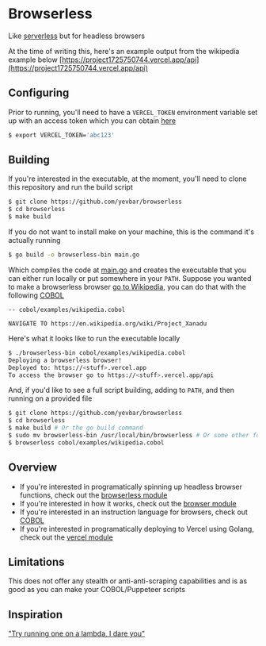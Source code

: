 # Browserless

Like [serverless](https://www.serverless.com/) but for headless browsers

At the time of writing this, here's an example output from the wikipedia example below [https://project1725750744.vercel.app/api](https://project1725750744.vercel.app/api)

## Configuring

Prior to running, you'll need to have a `VERCEL_TOKEN` environment variable set up with an access token which you can obtain [here](https://vercel.com/account/settings/tokens)

```bash
$ export VERCEL_TOKEN='abc123'
```

## Building

If you're interested in the executable, at the moment, you'll need to clone this repository and run the build script

```bash
$ git clone https://github.com/yevbar/browserless
$ cd browserless
$ make build
```

If you do not want to install make on your machine, this is the command it's actually running

```bash
$ go build -o browserless-bin main.go
```

Which compiles the code at [main.go](https://github.com/yevbar/browserless/blob/master/main.go) and creates the executable that you can either run locally or put somewhere in your `PATH`. Suppose you wanted to make a browserless browser [go to Wikipedia](https://github.com/yevbar/browserless/blob/master/cobol/examples/wikipedia.cobol), you can do that with the following [COBOL](https://github.com/yevbar/browserless/blob/master/cobol/README.md)

```
-- cobol/examples/wikipedia.cobol

NAVIGATE TO https://en.wikipedia.org/wiki/Project_Xanadu
```

Here's what it looks like to run the executable locally

```bash
$ ./browserless-bin cobol/examples/wikipedia.cobol
Deploying a browserless browser!
Deployed to: https://<stuff>.vercel.app
To access the browser go to https://<stuff>.vercel.app/api
```

And, if you'd like to see a full script building, adding to `PATH`, and then running on a provided file

```bash
$ git clone https://github.com/yevbar/browserless
$ cd browserless
$ make build # Or the go build command
$ sudo mv browserless-bin /usr/local/bin/browserless # Or some other folder listed when you run [echo "$PATH"] in your terminal
$ browserless cobol/examples/wikipedia.cobol
```

## Overview

* If you're interested in programatically spinning up headless browser functions, check out the [browserless module](https://github.com/yevbar/browserless/blob/master/browserless/README.md)
* If you're interested in how it works, check out the [browser module](https://github.com/yevbar/browserless/blob/master/browsers/README.md)
* If you're interested in an instruction language for browsers, check out [COBOL](https://github.com/yevbar/browserless/blob/master/cobol/README.md)
* If you're interested in programatically deploying to Vercel using Golang, check out the [vercel module](https://github.com/yevbar/browserless/blob/master/vercel/README.md)

## Limitations

This does not offer any stealth or anti-anti-scraping capabilities and is as good as you can make your COBOL/Puppeteer scripts

## Inspiration

["Try running one on a lambda, I dare you"](https://www.youtube.com/watch?v=us_vS2EVDOA&t=46s)
